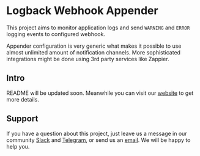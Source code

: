 # Logback Webhook Appender

This project aims to monitor application logs and send `WARNING` and `ERROR` logging events to configured webhook.

Appender configuration is very generic what makes it possible to use almost unlimited amount of notification channels.
More sophisticated integrations might be done using 3rd party services like Zappier.
 
## Intro

README will be updated soon. Meanwhile you can visit our [website](https://sip3.io/features) to get more details.

## Support

If you have a question about this project, just leave us a message in our community [Slack](https://join.slack.com/t/sip3-community/shared_invite/enQtOTIyMjg3NDI0MjU3LWUwYzhlOTFhODYxMTEwNjllYjZjNzc1M2NmM2EyNDM0ZjJmNTVkOTg1MGQ3YmFmNWU5NjlhOGI3MWU1MzUwMjE) and [Telegram](https://t.me/sip3io), or send us an [email](mailto:support@sip3.io). We will be happy to help you.   
